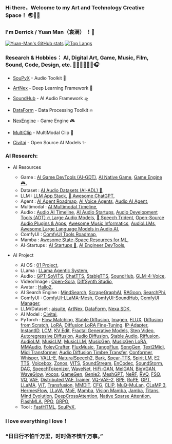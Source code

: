 ### Hi there，Welcome to my Art and Technology Creative Space！ 🌏🌌🌊
### I'm Derrick / Yuan Man（袁满） ！👋

[![Yuan-Man's GitHub stats](https://github-readme-stats-git-masterrstaa-rickstaa.vercel.app/api?username=Yuan-ManX&show_icons=true&theme=radical)](https://github.com/Yuan-ManX/github-readme-stats)
[![Top Langs](https://github-readme-stats-git-masterrstaa-rickstaa.vercel.app/api/top-langs/?username=Yuan-ManX&layout=compact)](https://github.com/Yuan-ManX/github-readme-stats)

### Research & Hobbies： AI, Digital Art, Game, Music, Film, Sound, Code, Design, etc. 🎸🎹🥁🎻🎺🎤🎧

- [SouPyX](https://github.com/Yuan-ManX/SouPyX) - Audio Toolkit 🎵

- [ArtNex](https://github.com/Yuan-ManX/artnex) - Deep Learning Framework 🚀

- [SoundHub](https://github.com/Yuan-ManX/SoundHub) - AI Audio Framework 🛸

- [DataForm](https://github.com/Yuan-ManX/dataform) - Data Processing Toolkit 🔥

- [NexEngine](https://github.com/Yuan-ManX/NexEngine) - Game Engine 🎮

- [MultiClip](https://github.com/Yuan-ManX/multi-clip) - MultiModal Clip 🤖

- [Civitai](https://civitai.com/user/Y_Man) - Open Source AI Models ✨


### AI Research:

- AI Resources
  - Game :  [AI Game DevTools (AI-GDT)](https://github.com/Yuan-ManX/ai-game-development-tools), [AI Native Game](https://github.com/Yuan-ManX/AI-Native-Game), [Game Engine 🎮](https://github.com/Yuan-ManX/game-engine),
  - Dataset :  [AI Audio Datasets (AI-ADL) 🎵](https://github.com/Yuan-ManX/ai-audio-datasets),
  - LLM :  [LLM App Stack](https://github.com/a16z-infra/llm-app-stack), [🤖 Awesome ChatGPT](https://github.com/sindresorhus/awesome-chatgpt),
  - Agent :  [AI Agent Roadmap](https://github.com/Yuan-ManX/ai-agent-roadmap), [AI Voice Agents](https://github.com/Yuan-ManX/ai-voice-agents), [Audio AI Agent](https://github.com/Yuan-ManX/audio-ai-agent),
  - Multimodal :  [AI Multimodal Timeline](https://github.com/Yuan-ManX/ai-multimodal-timeline),
  - Audio :  [Audio AI Timeline](https://github.com/archinetai/audio-ai-timeline), [AI Audio Startups](https://github.com/csteinmetz1/ai-audio-startups), [Audio Development Tools (ADT) 🔥](https://github.com/Yuan-ManX/audio-development-tools),[Large Audio Models](https://github.com/liusongxiang/Large-Audio-Models), [🔱 Speech Trident](https://github.com/ga642381/speech-trident), [Open-Source Audio Plugins & Apps](https://github.com/webprofusion/OpenAudio), [Awesome Music Informatics](https://github.com/yamathcy/awesome-music-informatics), [AudioLLMs](https://github.com/AudioLLMs/AudioLLM), [Awesome Large Language Models in Audio AI](https://github.com/EmulationAI/awesome-large-audio-models),
  - ComfyUI :  [ComfyUI Tools Roadmap](https://github.com/Yuan-ManX/ComfyUI-Tools-Roadmap),
  - Mamba :  [Awesome State-Space Resources for ML](https://github.com/AvivBick/awesome-ssm-ml),
  - AI-Startups :  [AI Startups 🚀](https://github.com/Yuan-ManX/AI-Startups), [AI Engineer DevTools](https://github.com/Yuan-ManX/AI-Engineer-DevTools),

- AI Project
  - AI OS :  [01 Project](https://github.com/OpenInterpreter/01),
  - LLama :  [LLama Agentic System](https://github.com/meta-llama/llama-agentic-system),
  - Audio :  [GPT-SoVITS](https://github.com/RVC-Boss/GPT-SoVITS), [ChatTTS](https://github.com/2noise/ChatTTS), [StableTTS](https://github.com/KdaiP/StableTTS), [SoundHub](https://github.com/Yuan-ManX/SoundHub), [GLM-4-Voice](https://github.com/THUDM/GLM-4-Voice),
  - Video/Image :  [Open-Sora](https://github.com/hpcaitech/Open-Sora), [DiffSynth Studio](https://github.com/modelscope/DiffSynth-Studio),
  - Avatar :  [Hallo2](https://github.com/fudan-generative-vision/hallo2),
  - AI Search Engine :  [MindSearch](https://github.com/InternLM/MindSearch), [ScrapeGraphAI](https://github.com/VinciGit00/Scrapegraph-ai), [RAGoon](https://github.com/louisbrulenaudet/ragoon), [SearchPhi](https://github.com/AstraBert/SearchPhi),
  - ComfyUI :  [ComfyUI-LLaMA-Mesh](https://github.com/Yuan-ManX/ComfyUI-LLaMA-Mesh), [ComfyUI-SoundHub](https://github.com/Yuan-ManX/ComfyUI-SoundHub), [ComfyUI Manager](https://github.com/ltdrdata/ComfyUI-Manager),
  - LLM/Dataset :  [aisuite](https://github.com/andrewyng/aisuite), [ArtNex](https://github.com/Yuan-ManX/artnex), [DataForm](https://github.com/Yuan-ManX/dataform), [Nexa SDK](https://github.com/NexaAI/nexa-sdk),
  - AI Model :  [Civitai](https://civitai.com/user/Y_Man),
  - PyTorch :   [Flow Matching](https://github.com/facebookresearch/flow_matching), [Stable Diffusion](https://github.com/Yuan-ManX/Stable-Diffusion-PyTorch), [Imagen](https://github.com/Yuan-ManX/Imagen-PyTorch), [FLUX](https://github.com/Yuan-ManX/FLUX-PyTorch), [Diffusion from Scratch](https://github.com/Yuan-ManX/Diffusion-from-Scratch), [LoRA](https://github.com/Yuan-ManX/LoRA-PyTorch), [Diffusion LoRA Fine-Tuning](https://github.com/Yuan-ManX/Diffusion-LoRA-Fine-Tuning), [IP-Adapter](https://github.com/Yuan-ManX/IP-Adapter-PyTorch), [InstantID](https://github.com/Yuan-ManX/InstantID-PyTorch), [LCM](https://github.com/Yuan-ManX/LCM-PyTorch), [KV Edit](https://github.com/Yuan-ManX/KV-Edit-PyTorch), [Fractal Generative Models](https://github.com/Yuan-ManX/FractalGen-PyTorch), [Step Video](https://github.com/Yuan-ManX/StepVideo-PyTorch), [Autoregressive Diffusion](https://github.com/Yuan-ManX/Autoregressive-Diffusion), [Audio Diffusion](https://github.com/Yuan-ManX/Audio-Diffusion), [Stable Audio](https://github.com/Yuan-ManX/Stable-Audio-PyTorch), [Riffusion](https://github.com/Yuan-ManX/Riffusion-PyTorch), [AudioLM](https://github.com/Yuan-ManX/AudioLM), [MusicLM](https://github.com/Yuan-ManX/MusicLM), [MusicLLM](https://github.com/Yuan-ManX/MusicLLM-PyTorch), [MusicGen](https://github.com/Yuan-ManX/MusicGen-PyTorch), [MusicGen LoRA](https://github.com/Yuan-ManX/MusicGen-LoRA-PyTorch), [MMAudio](https://github.com/Yuan-ManX/MMAudio-PyTorch), [FoleyCrafter](https://github.com/Yuan-ManX/FoleyCrafter-PyTorch), [FluxMusic](https://github.com/Yuan-ManX/FluxMusic-PyTorch), [TangoFlux](https://github.com/Yuan-ManX/TangoFlux-PyTorch), [SongGen](https://github.com/Yuan-ManX/SongGen-PyTorch), [Text2Midi](https://github.com/Yuan-ManX/Text2Midi-PyTorch), [Midi Transformer](https://github.com/Yuan-ManX/Midi-Transformer), [Audio Diffusion Timbre Transfer](https://github.com/Yuan-ManX/Audio-Diffusion-Timbre-Transfer), [Conformer](https://github.com/Yuan-ManX/Conformer-PyTorch), [Whisper](https://github.com/Yuan-ManX/Whisper-PyTorch), [VALL-E](https://github.com/Yuan-ManX/VALL-E-PyTorch), [NaturalSpeech2](https://github.com/Yuan-ManX/NaturalSpeech2-PyTorch), [Bark](https://github.com/Yuan-ManX/Bark-PyTorch), [Spear-TTS](https://github.com/Yuan-ManX/Spear-TTS), [Spirit LM](https://github.com/Yuan-ManX/SpiritLM-PyTorch), [E2 TTS](https://github.com/Yuan-ManX/E2-TTS), [Voicebox](https://github.com/Yuan-ManX/Voicebox-PyTorch), [Zonos](https://github.com/Yuan-ManX/Zonos-PyTorch), [VITS](https://github.com/Yuan-ManX/VITS-PyTorch), [SoundStream](https://github.com/Yuan-ManX/SoundStream-PyTorch), [EnCodec](https://github.com/Yuan-ManX/EnCodec-PyTorch), [SoundStorm](https://github.com/Yuan-ManX/SoundStorm-PyTorch), [DAC](https://github.com/Yuan-ManX/DAC-PyTorch), [SpeechTokenizer](https://github.com/Yuan-ManX/SpeechTokenizer-PyTorch), [WaveNet](https://github.com/Yuan-ManX/WaveNet-PyTorch), [HiFi-GAN](https://github.com/Yuan-ManX/HiFi-GAN), [MelGAN](https://github.com/Yuan-ManX/MelGAN-PyTorch), [BigVGAN](https://github.com/Yuan-ManX/BigVGAN-PyTorch), [WaveGlow](https://github.com/Yuan-ManX/WaveGlow-PyTorch), [Vocos](https://github.com/Yuan-ManX/Vocos-PyTorch), [GameGen](https://github.com/Yuan-ManX/GameGen-PyTorch), [Genie2](https://github.com/Yuan-ManX/Genie2-PyTorch), [MeshGPT](https://github.com/Yuan-ManX/MeshGPT-PyTorch), [NeRF](https://github.com/Yuan-ManX/NeRF-PyTorch), [RVQ](https://github.com/Yuan-ManX/RVQ-PyTorch), [FSQ](https://github.com/Yuan-ManX/FSQ-PyTorch), [VQ](https://github.com/Yuan-ManX/VQ-PyTorch), [VAE](https://github.com/Yuan-ManX/VAE-PyTorch), [Distributed VAE Trainer](https://github.com/Yuan-ManX/Distributed-VAE-Trainer), [VQ-VAE-2](https://github.com/Yuan-ManX/VQ-VAE-2), [BPE](https://github.com/Yuan-ManX/BPE), [RoPE](https://github.com/Yuan-ManX/RoPE-PyTorch), [GPT](https://github.com/Yuan-ManX/GPT-PyTorch), [LLaMA](https://github.com/Yuan-ManX/LLaMA-PyTorch), [ViT](https://github.com/Yuan-ManX/ViT-PyTorch), [Transfusion](https://github.com/Yuan-ManX/Transfusion-PyTorch), [MMDiT](https://github.com/Yuan-ManX/MMDiT-PyTorch), [CFG](https://github.com/Yuan-ManX/CFG-PyTorch), [CLIP](https://github.com/Yuan-ManX/CLIP-PyTorch), [MuQ-MuLan](https://github.com/Yuan-ManX/MuQ-PyTorch), [CLaMP 3](https://github.com/Yuan-ManX/CLaMP3-PyTorch), [HermesFlow](https://github.com/Yuan-ManX/HermesFlow-PyTorch), [LLaVA](https://github.com/Yuan-ManX/LLaVA-PyTorch), [MoE](https://github.com/Yuan-ManX/MoE-PyTorch), [Mamba](https://github.com/Yuan-ManX/Mamba-PyTorch), [Vision Mamba](https://github.com/Yuan-ManX/VisionMamba-PyTorch), [Jamba](https://github.com/Yuan-ManX/Jamba-PyTorch), [Titans](https://github.com/Yuan-ManX/Titans-PyTorch), [Mind Evolution](https://github.com/Yuan-ManX/Mind-Evolution-PyTorch), [DeepCrossAttention](https://github.com/Yuan-ManX/DeepCrossAttention-PyTorch), [Native Sparse Attention](https://github.com/Yuan-ManX/NativeSparseAttention-PyTorch), [FlashMLA](https://github.com/Yuan-ManX/FlashMLA-PyTorch), [PPO](https://github.com/Yuan-ManX/PPO-PyTorch), [GRPO](https://github.com/Yuan-ManX/GRPO-PyTorch),
  - Tool :  [FastHTML](https://github.com/AnswerDotAI/fasthtml), [SouPyX](https://github.com/Yuan-ManX/SouPyX),

### I love everything I love！
### “日日行不怕千万里，时时做不惧千万事。”


<!--
**Yuan-ManX/Yuan-ManX** is a ✨ _special_ ✨ repository because its `README.md` (this file) appears on your GitHub profile.

Here are some ideas to get you started:

- 🔭 I’m currently working on ...
- 🌱 I’m currently learning ...
- 👯 I’m looking to collaborate on ...
- 🤔 I’m looking for help with ...
- 💬 Ask me about ...
- 📫 How to reach me: ...
- 😄 Pronouns: ...
- ⚡ Fun fact: ...
-->
